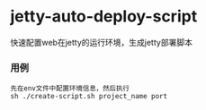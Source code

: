 jetty-auto-deploy-script
========================
快速配置web在jetty的运行环境，生成jetty部署脚本


### 用例

	先在env文件中配置环境信息，然后执行
	sh ./create-script.sh project_name port
